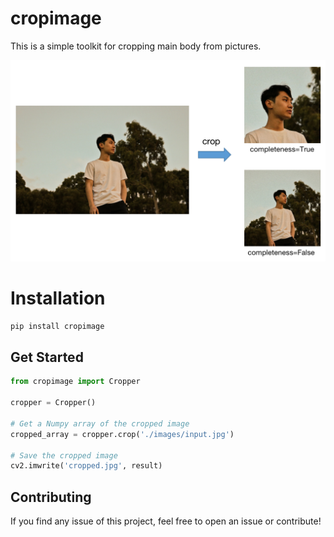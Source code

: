 # cropimage
This is a simple toolkit for cropping main body from pictures.

<p align="center"><img title="crop_example" src="./assets/example.png"></p>

# Installation
~~~sh
pip install cropimage
~~~

## Get Started
~~~python
from cropimage import Cropper

cropper = Cropper()

# Get a Numpy array of the cropped image
cropped_array = cropper.crop('./images/input.jpg')

# Save the cropped image
cv2.imwrite('cropped.jpg', result)
~~~


## Contributing
If you find any issue of this project, feel free to open an issue or contribute!
